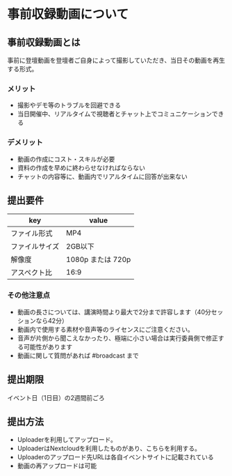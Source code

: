 # 事前収録動画について

## 事前収録動画とは
事前に登壇動画を登壇者ご自身によって撮影していただき、当日その動画を再生する形式。

### メリット
- 撮影やデモ等のトラブルを回避できる
- 当日開催中、リアルタイムで視聴者とチャット上でコミュニケーションできる

### デメリット
- 動画の作成にコスト・スキルが必要
- 資料の作成を早めに終わらせなければならない
- チャットの内容等に、動画内でリアルタイムに回答が出来ない

## 提出要件
| key | value |
| --- | --- | 
| ファイル形式 | MP4 |
| ファイルサイズ | 2GB以下 |
| 解像度 | 1080p または 720p |
| アスペクト比 | 16:9 |

### その他注意点
- 動画の長さについては、講演時間より最大で2分まで許容します（40分セッションなら42分）
- 動画内で使用する素材や音声等のライセンスにご注意ください。
- 音声が片側から聞こえなかったり、極端に小さい場合は実行委員側で修正する可能性があります
- 動画に関して質問があれば #broadcast まで

## 提出期限
イベント日（1日目）の2週間前ごろ

## 提出方法
- Uploaderを利用してアップロード。
- UploaderはNextcloudを利用したものがあり、こちらを利用する。
- Uploaderのアップロード先URLは各自イベントサイトに記載されている
- 動画の再アップロードは可能
